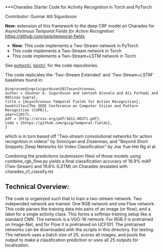 ***Charades Starter Code for Activity Recognition in Torch and PyTorch

Contributor: Gunnar Atli Sigurdsson

**New:** extension of this framework to the deep CRF model on Charades for *Asynchronous Temporal Fields for Action Recognition*: https://github.com/gsig/temporal-fields

* **New:** This code implements a Two-Stream network in PyTorch
* This code implements a Two-Stream network in Torch
* This code implements a Two-Stream+LSTM network in Torch

See [pytorch/](pytorch/), [torch/](torch/), for the code repositories.

The code replicates the 'Two-Stream Extended' and 'Two-Stream+LSTM' baselines found in:
```
@inproceedings{sigurdsson2017asynchronous,
author = {Gunnar A. Sigurdsson and Santosh Divvala and Ali Farhadi and Abhinav Gupta},
title = {Asynchronous Temporal Fields for Action Recognition},
booktitle={The IEEE Conference on Computer Vision and Pattern Recognition (CVPR)},
year={2017},
pdf = {http://arxiv.org/pdf/1612.06371.pdf},
code = {https://github.com/gsig/temporal-fields},
}
```
which is in turn based off "Two-stream convolutional networks for action recognition in videos" by Simonyan and Zisserman, and "Beyond Short Snippets: Deep Networks for Video Classification" by Joe Yue-Hei Ng el al.

Combining the predictions (submission files) of those models using combine_rgb_flow.py
yields a final classification accuracy of 18.9% mAP (Two-Stream) and 19.8% (LSTM) on Charades (evalated with charades_v1_classify.m)


## Technical Overview:
 
The code is organized such that to train a two-stream network. Two independed network are trained: One RGB network and one Flow network.
This code parses the training data into pairs of an image (or flow), and a label for a single activity class. This forms a softmax training setup like a standard CNN. The network is a VGG-16 network. For RGB it is pretrained on Image-Net, and for Flow it is pretrained on UCF101. The pretrained networks can be downloaded with the scripts in this directory.
For testing. The network uses a batch size of 25, scores all images, and pools the output to make a classfication prediction or uses all 25 outputs for localization.

 